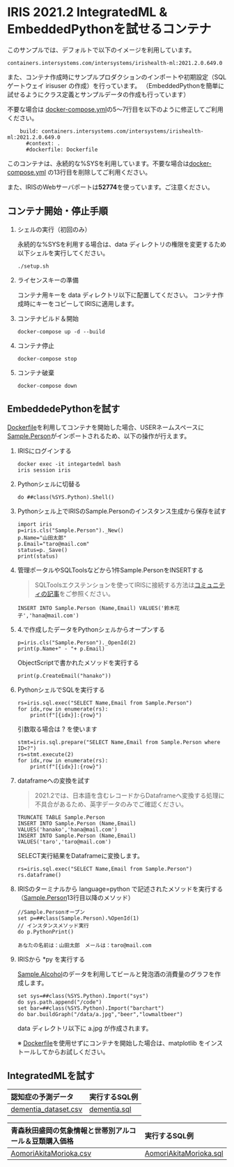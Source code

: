 # IRIS 2021.2 IntegratedML & EmbeddedPythonを試せるコンテナ

このサンプルでは、デフォルトで以下のイメージを利用しています。

```
containers.intersystems.com/intersystems/irishealth-ml:2021.2.0.649.0
```

また、コンテナ作成時にサンプルプロダクションのインポートや初期設定（SQLゲートウェイ irisuser の作成）を行っています。
（EmbeddedPythonを簡単に試せるようにクラス定義とサンプルデータの作成も行っています）

不要な場合は [docker-compose.yml](./docker-compose.yml)の5～7行目を以下のように修正してご利用ください。

```
    build: containers.intersystems.com/intersystems/irishealth-ml:2021.2.0.649.0
      #context: .
      #dockerfile: Dockerfile
```

このコンテナは、永続的な%SYSを利用しています。不要な場合は[docker-compose.yml](./docker-compose.yml) の13行目を削除してご利用ください。

また、IRISのWebサーバポートは**52774**を使っています。ご注意ください。


## コンテナ開始・停止手順

1) シェルの実行（初回のみ）

    永続的な%SYSを利用する場合は、data ディレクトリの権限を変更するため以下シェルを実行してください。

    ```
    ./setup.sh
    ```

2) ライセンスキーの準備

    コンテナ用キーを data ディレクトリ以下に配置してください。
    コンテナ作成時にキーをコピーしてIRISに適用します。


3) コンテナビルド＆開始

    ```
    docker-compose up -d --build
    ```

4) コンテナ停止

    ```
    docker-compose stop
    ```

5) コンテナ破棄

    ```
    docker-compose down
    ```


## EmbeddedePythonを試す

[Dockerfile](Dockerfile)を利用してコンテナを開始した場合、USERネームスペースに [Sample.Person](/src/Sample/Person.cls)がインポートされるため、以下の操作が行えます。

1) IRISにログインする

    ```
    docker exec -it integartedml bash
    iris session iris
    ```

2) Pythonシェルに切替る

    ```
    do ##class(%SYS.Python).Shell()
    ```
3) Pythonシェル上でIRISのSample.Personのインスタンス生成から保存を試す

    ```
    import iris
    p=iris.cls("Sample.Person")._New()
    p.Name="山田太郎"
    p.Email="taro@mail.com"
    status=p._Save()
    print(status)
    ```

4) 管理ポータルやSQLToolsなどから1件Sample.PersonをINSERTする

    > SQLToolsエクステンションを使ってIRISに接続する方法は[コミュニティの記事](https://jp.community.intersystems.com/node/489316)をご参照ください。

    ```
    INSERT INTO Sample.Person (Name,Email) VALUES('鈴木花子','hana@mail.com')
    ```

5) 4.で作成したデータをPythonシェルからオープンする

    ```
    p=iris.cls("Sample.Person")._OpenId(2)
    print(p.Name+" - "+ p.Email)
    ```

    ObjectScriptで書かれたメソッドを実行する
    ```
    print(p.CreateEmail("hanako"))
    ```

6) PythonシェルでSQLを実行する

    ```
    rs=iris.sql.exec("SELECT Name,Email from Sample.Person")
    for idx,row in enumerate(rs):
        print(f"[{idx}]:{row}")
    ```

    引数取る場合は ? を使います
    ```
    stmt=iris.sql.prepare("SELECT Name,Email from Sample.Person where ID<?")
    rs=stmt.execute(2)
    for idx,row in enumerate(rs):
        print(f"[{idx}]:{row}")
    ```


7) dataframeへの変換を試す

    > 2021.2では、日本語を含むレコードからDataframeへ変換する処理に不具合があるため、英字データのみでご確認ください。

    ```
    TRUNCATE TABLE Sample.Person
    INSERT INTO Sample.Person (Name,Email) VALUES('hanako','hana@mail.com')
    INSERT INTO Sample.Person (Name,Email) VALUES('taro','taro@mail.com')
    ```

    SELECT実行結果をDataframeに変換します。

    ```
    rs=iris.sql.exec("SELECT Name,Email from Sample.Person")
    rs.dataframe()
    ```

8) IRISのターミナルから language=python で記述されたメソッドを実行する（[Sample.Person](/src/Sample/Person.cls)13行目以降のメソッド）

    ```
    //Sample.Personオープン
    set p=##class(Sample.Person).%OpenId(1)
    // インスタンスメソッド実行
    do p.PythonPrint()

    あなたの名前は：山田太郎　メールは：taro@mail.com
    ```

9) IRISから *py を実行する
 
    [Sample.Alcohol](/src/Sample/Alcohol.cls)のデータを利用してビールと発泡酒の消費量のグラフを作成します。

    ```
    set sys=##class(%SYS.Python).Import("sys")
    do sys.path.append("/code")
    set bar=##class(%SYS.Python).Import("barchart")
    do bar.buildGraph("/data/a.jpg","beer","lowmaltbeer")
    ```
    data ディレクトリ以下に a.jpg が作成されます。

    ※ [Dockerfile](/Dockerfile)を使用せずにコンテナを開始した場合は、matplotlib をインストールしてからお試しください。

## IntegratedMLを試す

|認知症の予測データ|実行するSQL例|
|:--|:--|
|[dementia_dataset.csv](/code/dementia_dataset.csv)|[dementia.sql](/code/dementia.sql)|

|青森秋田盛岡の気象情報と世帯別アルコール＆豆類購入価格|実行するSQL例|
|:--|:--|
|[AomoriAkitaMorioka.csv](/code/AomoriAkitaMorioka.csv)|[AomoriAkitaMorioka.sql](/code/AomoriAkitaMorioka.sql)|


